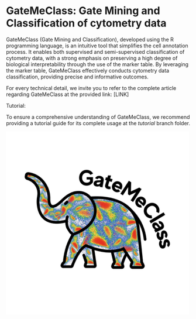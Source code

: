 # GateMeClass: Gate Mining and Classification of cytometry data

GateMeClass (Gate Mining and Classification), developed using the R programming language, is an intuitive tool that simplifies the cell annotation process.
It enables both supervised and semi-supervised classification of cytometry data, with a strong emphasis on preserving a high degree of biological interpretability through the use of the marker table. By leveraging the marker table, GateMeClass effectively conducts cytometry data classification, providing precise and informative outcomes.

For every technical detail, we invite you to refer to the complete article regarding GateMeClass at the provided link: [LINK]

Tutorial: 

To ensure a comprehensive understanding of GateMeClass, we recommend providing a tutorial guide for its complete usage at the *tutorial* branch folder.

<img align="top-center" width="500" height="500" src="logo.jpeg">
